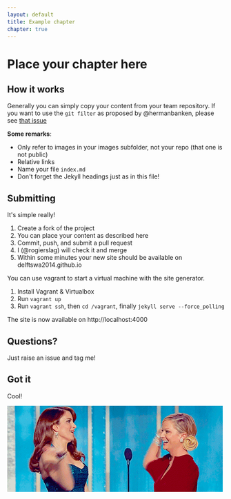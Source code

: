 ```yaml
---
layout: default
title: Example chapter
chapter: true
---
```


# Place your chapter here

## How it works

Generally you can simply copy your content from your team repository.
If you want to use the `git filter` as proposed by @hermanbanken, please see [that issue](https://github.com/delftswa2014/course-info-2015/issues/124)


__Some remarks__:

- Only refer to images in your images subfolder, not your repo (that one is not public)
- Relative links
- Name your file `index.md`
- Don't forget the Jekyll headings just as in this file!

## Submitting

It's simple really!

1. Create a fork of the project
1. You can place your content as described here
1. Commit, push, and submit a pull request
1. I (@rogierslag) will check it and merge
1. Within some minutes your new site should be available on delftswa2014.github.io

You can use vagrant to start a virtual machine with the site generator.

1. Install Vagrant & Virtualbox
1. Run `vagrant up`
1. Run `vagrant ssh`, then `cd /vagrant`, finally `jekyll serve --force_polling`

The site is now available on http://localhost:4000

## Questions?

Just raise an issue and tag me!

## Got it

Cool!

![high five](images/got-it.gif)

